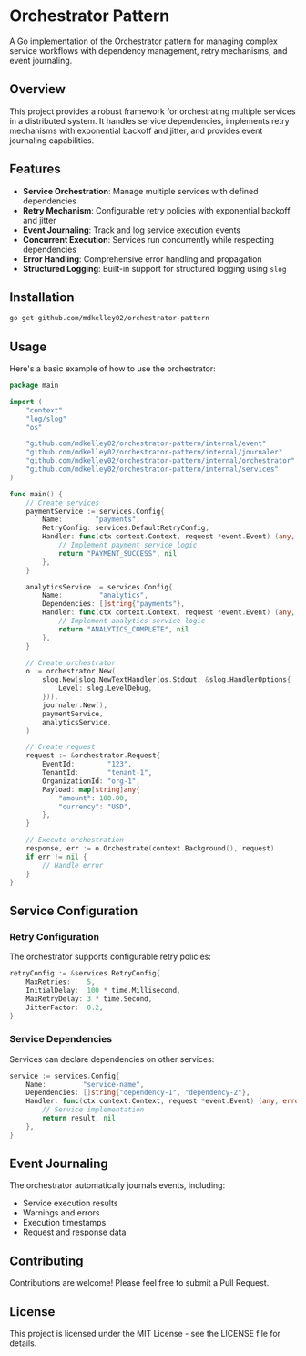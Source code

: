 # Orchestrator Pattern

A Go implementation of the Orchestrator pattern for managing complex service workflows with dependency management, retry mechanisms, and event journaling.

## Overview

This project provides a robust framework for orchestrating multiple services in a distributed system. It handles service dependencies, implements retry mechanisms with exponential backoff and jitter, and provides event journaling capabilities.

## Features

- **Service Orchestration**: Manage multiple services with defined dependencies
- **Retry Mechanism**: Configurable retry policies with exponential backoff and jitter
- **Event Journaling**: Track and log service execution events
- **Concurrent Execution**: Services run concurrently while respecting dependencies
- **Error Handling**: Comprehensive error handling and propagation
- **Structured Logging**: Built-in support for structured logging using `slog`

## Installation

```bash
go get github.com/mdkelley02/orchestrator-pattern
```

## Usage

Here's a basic example of how to use the orchestrator:

```go
package main

import (
    "context"
    "log/slog"
    "os"

    "github.com/mdkelley02/orchestrator-pattern/internal/event"
    "github.com/mdkelley02/orchestrator-pattern/internal/journaler"
    "github.com/mdkelley02/orchestrator-pattern/internal/orchestrator"
    "github.com/mdkelley02/orchestrator-pattern/internal/services"
)

func main() {
    // Create services
    paymentService := services.Config{
        Name:        "payments",
        RetryConfig: services.DefaultRetryConfig,
        Handler: func(ctx context.Context, request *event.Event) (any, error) {
            // Implement payment service logic
            return "PAYMENT_SUCCESS", nil
        },
    }

    analyticsService := services.Config{
        Name:         "analytics",
        Dependencies: []string{"payments"},
        Handler: func(ctx context.Context, request *event.Event) (any, error) {
            // Implement analytics service logic
            return "ANALYTICS_COMPLETE", nil
        },
    }

    // Create orchestrator
    o := orchestrator.New(
        slog.New(slog.NewTextHandler(os.Stdout, &slog.HandlerOptions{
            Level: slog.LevelDebug,
        })),
        journaler.New(),
        paymentService,
        analyticsService,
    )

    // Create request
    request := &orchestrator.Request{
        EventId:        "123",
        TenantId:       "tenant-1",
        OrganizationId: "org-1",
        Payload: map[string]any{
            "amount": 100.00,
            "currency": "USD",
        },
    }

    // Execute orchestration
    response, err := o.Orchestrate(context.Background(), request)
    if err != nil {
        // Handle error
    }
}
```

## Service Configuration

### Retry Configuration

The orchestrator supports configurable retry policies:

```go
retryConfig := &services.RetryConfig{
    MaxRetries:    5,
    InitialDelay:  100 * time.Millisecond,
    MaxRetryDelay: 3 * time.Second,
    JitterFactor:  0.2,
}
```

### Service Dependencies

Services can declare dependencies on other services:

```go
service := services.Config{
    Name:         "service-name",
    Dependencies: []string{"dependency-1", "dependency-2"},
    Handler: func(ctx context.Context, request *event.Event) (any, error) {
        // Service implementation
        return result, nil
    },
}
```

## Event Journaling

The orchestrator automatically journals events, including:

- Service execution results
- Warnings and errors
- Execution timestamps
- Request and response data

## Contributing

Contributions are welcome! Please feel free to submit a Pull Request.

## License

This project is licensed under the MIT License - see the LICENSE file for details.
